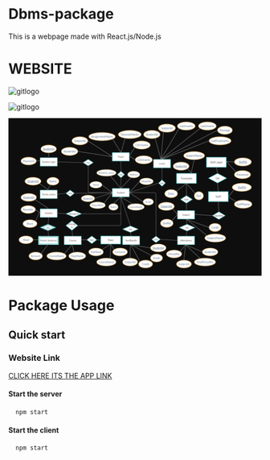 # Dbms-package
This is a webpage made with React.js/Node.js

<h1>WEBSITE</h1>

![gitlogo](login.png)

![gitlogo](captured.gif)

![gitlogo](diagram.PNG)

# Package Usage

## Quick start

### Website Link
<a href="https://sanjay-ecampus.herokuapp.com/" target="new">CLICK HERE ITS THE APP LINK</a>

#### Start the server
      npm start
#### Start the client
      npm start
